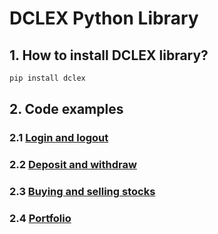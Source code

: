 # DCLEX Python Library #

## 1. How to install DCLEX library? ##

```bash
pip install dclex
```

## 2. Code examples ##

### 2.1 [Login and logout](./examples/login_and_logout.py) ###
### 2.2 [Deposit and withdraw](./examples/deposit_and_withdraw.py) ###
### 2.3 [Buying and selling stocks](./examples/buying_and_selling_stocks.py) ###
### 2.4 [Portfolio](./examples/portfolio.py) ###
